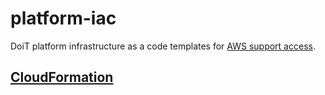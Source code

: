 # platform-iac

DoiT platform infrastructure as a code templates for [AWS support access](https://help.doit.com/docs/services/consulting-support/aws-access).

## [CloudFormation](cloudformation/README.md)
